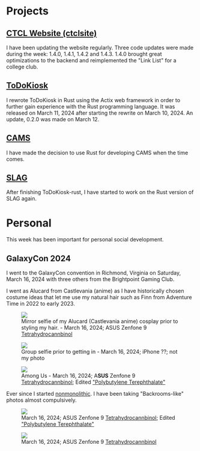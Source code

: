
# Projects

## [CTCL Website (ctclsite)](../../projects/ctclsite/)
I have been updating the website regularly. Three code updates were made during the week: 1.4.0, 1.4.1, 1.4.2 and 1.4.3. 1.4.0 brought great optimizations to the backend and reimplemented the "Link List" for a college club.

## [ToDoKiosk](../../projects/todokiosk/)
I rewrote ToDoKiosk in Rust using the Actix web framework in order to further gain experience with the Rust programming language. It was released on March 11, 2024 after starting the rewrite on March 10, 2024. An update, 0.2.0 was made on March 12.

## [CAMS](../../projects/cams/)
I have made the decision to use Rust for developing CAMS when the time comes.

## [SLAG](../../projects/slag/)
After finishing ToDoKiosk-rust, I have started to work on the Rust version of SLAG again.

# Personal
This week has been important for personal social development.

## GalaxyCon 2024
I went to the GalaxyCon convention in Richmond, Virginia on Saturday, March 16, 2024 with three others from the Brightpoint Gaming Club. 

I went as Alucard from Castlevania (anime) as I have historically chosen costume ideas that let me use my natural hair such as Finn from Adventure Time in 2022 to early 2023.

<figure>
    <img src="/static/pages/blog/14/selfie_1.webp">
    <figcaption>Mirror selfie of my Alucard (Castlevania anime) cosplay prior to styling my hair. - March 16, 2024; ASUS Zenfone 9 <a href="../../projects/pc_thc/">Tetrahydrocannbinol</a></figcaption>
</figure>

<figure>
    <img src="/static/pages/blog/14/group_selfie_nonctcl.webp">
    <figcaption>Group selfie prior to getting in - March 16, 2024; iPhone ??; not my photo</figcaption>
</figure>

<figure>
    <img src="/static/pages/blog/14/amogus.webp">
    <figcaption>Among Us - March 16, 2024; A<strong>SUS</strong> Zenfone 9 <a href="../../projects/pc_thc/">Tetrahydrocannbinol</a>; Edited <a href="../../projects/pc_pbt/">"Polybutylene Terephthalate"</a></figcaption>
</figure>

Ever since I started [nonmonolithic](../../projects/nonmono/). I have been taking "Backrooms-like" photos almost compulsively.

<figure>
    <img src="/static/pages/blog/14/backrooms_1.webp">
    <figcaption>March 16, 2024; ASUS Zenfone 9 <a href="../../projects/pc_thc/">Tetrahydrocannbinol</a>; Edited <a href="../../projects/pc_pbt/">"Polybutylene Terephthalate"</a></figcaption>
</figure>

<figure>
    <img src="/static/pages/blog/14/backrooms_2.webp">
    <figcaption>March 16, 2024; ASUS Zenfone 9 <a href="../../projects/pc_thc/">Tetrahydrocannbinol</a></figcaption>
</figure>
